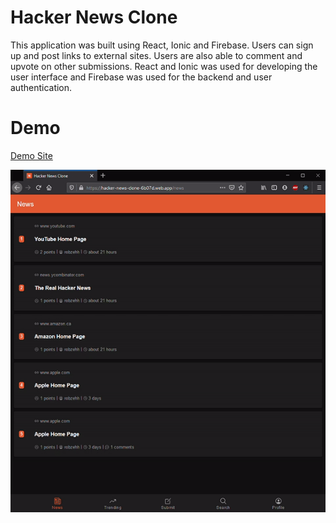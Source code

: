 # Hacker News Clone
This application was built using React, Ionic and Firebase. Users can sign up and post links to external sites. Users are also able to comment and upvote on other submissions. React and Ionic was used for developing the user interface and Firebase was used for the backend and user authentication.

# Demo
[Demo Site](https://hacker-news-clone-6b07d.web.app/news)

![Demo Gif](https://github.com/robzeh/HackerNews_Clone/blob/master/HackerNewsCloneDemo.gif)

